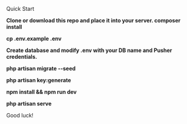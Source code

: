 Quick Start

**Clone or download this repo and place it into your server.
composer install**

**cp .env.example .env**

**Create database and modify .env with your DB name and Pusher credentials.**

**php artisan migrate --seed**

**php artisan key:generate**

**npm install && npm run dev**

**php artisan serve**

Good luck!
